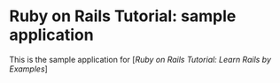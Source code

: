 # Ruby on Rails Tutorial: sample application 
This is the sample application for 
[*Ruby on Rails Tutorial: Learn Rails by Examples*]
